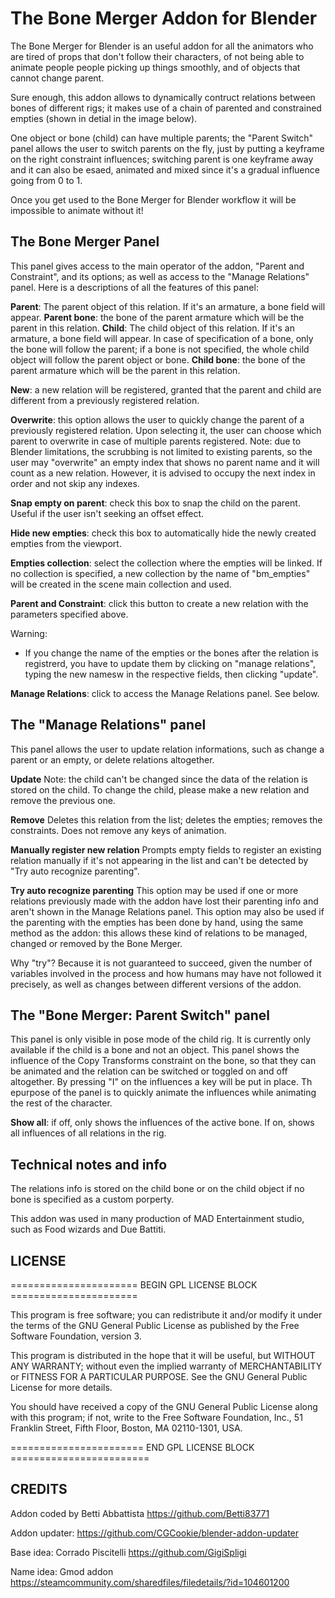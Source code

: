 # The Bone Merger Addon for Blender

The Bone Merger for Blender is an useful addon for all the animators who are tired of props that don't follow their characters, of not being able to animate people people picking up things smoothly, and of objects that cannot change parent.

Sure enough, this addon allows to dynamically contruct relations between bones of different rigs; it makes use of a chain of parented and constrained empties (shown in detial in the image below).

One object or bone (child) can have multiple parents; the "Parent Switch" panel allows the user to switch parents on the fly, just by putting a keyframe on the right constraint influences; switching parent is one keyframe away and it can also be esaed, animated and mixed since it's a gradual influence going from 0 to 1.

Once you get used to the Bone Merger for Blender workflow it will be impossible to animate without it!



## The Bone Merger Panel
This panel gives access to the main operator of the addon, "Parent and Constraint", and its options;
as well as access to the "Manage Relations" panel.
Here is a descriptions of all the features of this panel:

**Parent**: The parent object of this relation. If it's an armature, a bone field will appear.
**Parent bone**: the bone of the parent armature which will be the parent in this relation.
**Child**: The child object of this relation. If it's an armature, a bone field will appear.
In case of specification of a bone, only the bone will follow the parent; 
if a bone is not specified, the whole child object will follow the parent object or bone.
**Child bone**: the bone of the parent armature which will be the parent in this relation.

**New**: a new relation will be registered, granted that the parent and child are different 
from a previously registered relation.

**Overwrite**: this option allows the user to quickly change the parent of a previously
registered relation. Upon selecting it, the user can choose which parent to overwrite in case
of multiple parents registered.
Note: due to Blender limitations, the scrubbing is not limited to existing parents, so the user
may "overwrite" an empty index that shows no parent name and it will count as a new relation.
However, it is advised to occupy the next index in order and not skip any indexes.

**Snap empty on parent**: check this box to snap the child on the parent. Useful if the user isn't
seeking an offset effect.

**Hide new empties**: check this box to automatically hide the newly created empties from the viewport.

**Empties collection**: select the collection where the empties will be linked. If no collection is
specified, a new collection by the name of "bm_empties" will be created in the scene main collection and used.

**Parent and Constraint**: click this button to create a new relation with the parameters specified above.

Warning:
- If you change the name of the empties or the bones after the relation is registrerd, you have to update them by clicking on "manage relations", typing the new namesw in the respective fields, then clicking "update".

**Manage Relations**: click to access the Manage Relations panel. See below.


## The "Manage Relations" panel

This panel allows the user to update relation informations, such as change a parent or an empty, or delete relations altogether.

**Update**
Note: the child can't be changed since the data of the relation is stored on the child.
To change the child, please make a new relation and remove the previous one.

**Remove**
Deletes this relation from the list; deletes the empties; removes the constraints. Does not remove any keys of animation.

**Manually register new relation**
Prompts empty fields to register an existing relation manually if it's not appearing in the list and can't be detected by "Try auto recognize parenting".

**Try auto recognize parenting**
This option may be used if one or more relations previously made with the addon have lost their parenting info and aren't shown in the Manage Relations panel.
This option may also be used if the parenting with the empties has been done by hand, using the same method as the addon: this allows these kind of relations to be managed, changed or removed by the Bone Merger.

Why "try"? Because it is not guaranteed to succeed, given the number of variables involved in the process and how humans may have not followed it precisely, as well as changes between different versions of the addon.

## The "Bone Merger: Parent Switch" panel

This panel is only visible in pose mode of the child rig. It is currently only available if the child is a bone and not an object.
This panel shows the influence of the Copy Transforms constraint on the bone, so that they can be animated and the relation can be switched or toggled on and off altogether.
By pressing  "I" on the influences a key will be put in place. Th epurpose of the panel is to quickly animate the influences while animating the rest of the character.

**Show all**: if off, only shows the influences of the active bone. If on, shows all influences of all relations in the rig.


## Technical notes and info
The relations info is stored on the child bone or on the child object if no bone is specified as a custom porperty.

This addon was used in many production of MAD Entertainment studio, such as Food wizards and Due Battiti.





## LICENSE
 ====================== BEGIN GPL LICENSE BLOCK ======================

  This program is free software; you can redistribute it and/or
  modify it under the terms of the GNU General Public License
  as published by the Free Software Foundation, version 3.

  This program is distributed in the hope that it will be useful,
  but WITHOUT ANY WARRANTY; without even the implied warranty of
  MERCHANTABILITY or FITNESS FOR A PARTICULAR PURPOSE.  See the
  GNU General Public License for more details.

  You should have received a copy of the GNU General Public License
  along with this program; if not, write to the Free Software Foundation,
  Inc., 51 Franklin Street, Fifth Floor, Boston, MA 02110-1301, USA.

 ======================= END GPL LICENSE BLOCK ========================

## CREDITS
Addon coded by Betti Abbattista https://github.com/Betti83771

Addon updater: https://github.com/CGCookie/blender-addon-updater

Base idea: Corrado Piscitelli https://github.com/GigiSpligi

Name idea: Gmod addon https://steamcommunity.com/sharedfiles/filedetails/?id=104601200


